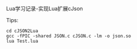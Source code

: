 Lua学习记录-实现Lua扩展cJson

Tips:
```
cd cJSON2Lua
gcc -fPIC -shared JSON.c cJSON.c -lm -o json.so
lua Test.lua
```

